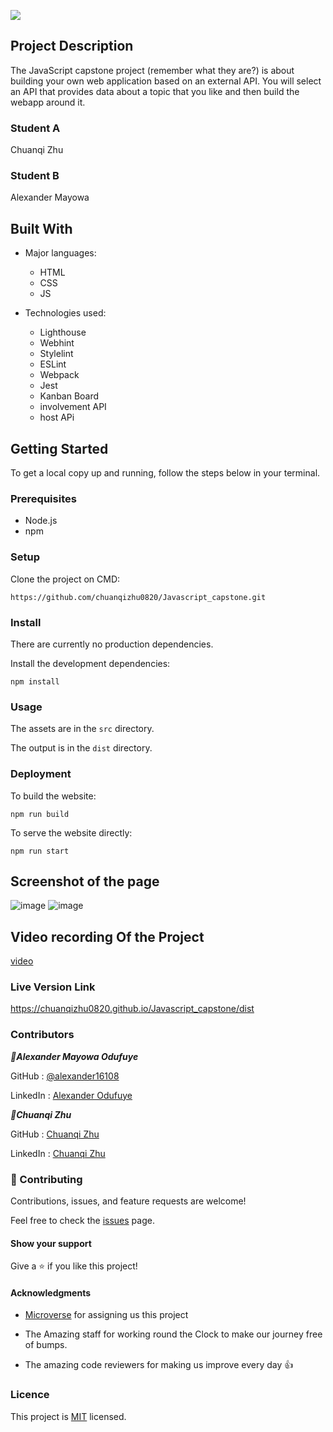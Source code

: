 ![](https://img.shields.io/badge/Microverse-blueviolet)



## Project Description
The JavaScript capstone project (remember what they are?) is about building your own web application based on an external API. You will select an API that provides data about a topic that you like and then build the webapp around it. 

### **Student A**
Chuanqi Zhu

### **Student B**
Alexander Mayowa


## Built With

- Major languages:  
  - HTML
  - CSS
  - JS


- Technologies used: 
  - Lighthouse
  - Webhint
  - Stylelint
  - ESLint
  - Webpack
  - Jest
  - Kanban Board
  -  involvement API
  -  host APi


## Getting Started

To get a local copy up and running, follow the steps below in your terminal.

### Prerequisites

- Node.js
- npm

### Setup

Clone the project on CMD:

```
https://github.com/chuanqizhu0820/Javascript_capstone.git
```

### Install

There are currently no production dependencies.

Install the development dependencies:

```
npm install
```

### Usage

The assets are in the `src` directory.

The output is in the `dist` directory.

<!-- ### Run tests

To run the entire test suite:

```
npm run test
```
 -->
### Deployment

To build the website:

```
npm run build
```

To serve the website directly:

```
npm run start
```


## Screenshot of the page

![image](https://user-images.githubusercontent.com/60612329/138353328-ac6ba1da-8ec3-49b8-8074-af3e01a5e85b.png)
![image](https://user-images.githubusercontent.com/60612329/138353472-9bf2e8c5-829a-490e-b2b2-1ea8603191a3.png)

## Video recording Of the Project

[video](https://github.com/chuanqizhu0820/Javascript_capstone/blob/development/capstone%20peer%20project.mp4)

### Live Version Link
https://chuanqizhu0820.github.io/Javascript_capstone/dist



### Contributors

***👤Alexander Mayowa Odufuye***

 GitHub : [@alexander16108](https://github.com/alexander16108)
 
 LinkedIn : [Alexander Odufuye]()
 
 
 ***👤Chuanqi Zhu***

 GitHub : [Chuanqi Zhu](https://github.com/chuanqizhu0820)
 
 LinkedIn : [Chuanqi Zhu]()

### 🤝 Contributing
Contributions, issues, and feature requests are welcome!

Feel free to check the [issues](https://github.com/alexander16108/Javascrript-Capstone/issues) page.

#### Show your support
Give a ⭐️ if you like this project!

#### Acknowledgments
- [Microverse](https://microverse.org) for assigning us this project

- The Amazing staff for working round the Clock to make our journey free of bumps.

- The amazing code reviewers for making us improve every day :thumbsup:

### Licence 

 This project is [MIT](https://opensource.org/licenses/MIT) licensed.

